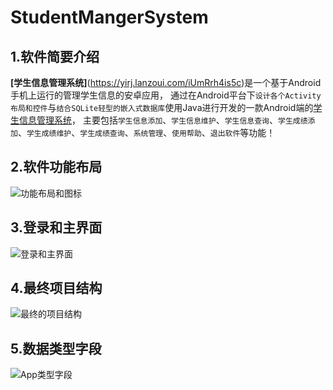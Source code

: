 # StudentMangerSystem
## 1.软件简要介绍
**[学生信息管理系统]**(https://yirj.lanzoui.com/iUmRrh4is5c)是一个基于Android手机上运行的管理学生信息的安卓应用，
通过在Android平台下`设计各个Activity布局和控件`与`结合SQLite轻型的嵌入式数据库`使用Java进行开发的一款Android端的[学生信息管理系统](#)，
主要包括`学生信息添加`、`学生信息维护`、`学生信息查询`、`学生成绩添加`、`学生成绩维护`、`学生成绩查询`、`系统管理`、`使用帮助`、`退出软件`等功能！
## 2.软件功能布局
![功能布局和图标](https://s1.ax1x.com/2020/10/03/01TujS.png)
## 3.登录和主界面
![登录和主界面](https://s1.ax1x.com/2020/10/03/01TMng.png)
## 4.最终项目结构
![最终的项目结构](https://s1.ax1x.com/2020/10/03/01Tnc8.jpg)
## 5.数据类型字段
![App类型字段](https://s1.ax1x.com/2020/10/02/0lgFhQ.jpg)

